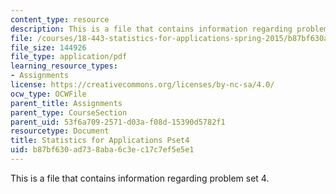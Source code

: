 ```yaml
---
content_type: resource
description: This is a file that contains information regarding problem set 4.
file: /courses/18-443-statistics-for-applications-spring-2015/b87bf630ad738aba6c3ec17c7ef5e5e1_MIT18_443S15_Pset4.pdf
file_size: 144926
file_type: application/pdf
learning_resource_types:
- Assignments
license: https://creativecommons.org/licenses/by-nc-sa/4.0/
ocw_type: OCWFile
parent_title: Assignments
parent_type: CourseSection
parent_uid: 53f6a709-2571-d03a-f08d-15390d5782f1
resourcetype: Document
title: Statistics for Applications Pset4
uid: b87bf630-ad73-8aba-6c3e-c17c7ef5e5e1
---
```

This is a file that contains information regarding problem set 4.